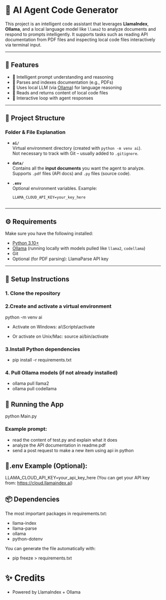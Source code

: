 # 🧠 AI Agent Code Generator

This project is an intelligent code assistant that leverages **LlamaIndex**, **Ollama**, and a local language model like `llama2` to analyze documents and respond to prompts intelligently. It supports tasks such as reading API documentation from PDF files and inspecting local code files interactively via terminal input.

---

## 🚀 Features

- 🔎 Intelligent prompt understanding and reasoning
- 📄 Parses and indexes documentation (e.g., PDFs)
- 🧠 Uses local LLM (via [Ollama](https://ollama.com)) for language reasoning
- 📂 Reads and returns content of local code files
- 🤖 Interactive loop with agent responses

---

## 📁 Project Structure

### Folder & File Explanation

- **`ai/`**  
  Virtual environment directory (created with `python -m venv ai`).  
  Not necessary to track with Git – usually added to `.gitignore`.

- **`data/`**  
  Contains all the **input documents** you want the agent to analyze.  
  Supports `.pdf` files (API docs) and `.py` files (source code).

- **`.env`**  
  Optional environment variables. Example:
  ```env
  LLAMA_CLOUD_API_KEY=your_key_here


---

## ⚙️ Requirements

Make sure you have the following installed:

- [Python 3.10+](https://www.python.org/downloads/)
- [Ollama](https://ollama.com) (running locally with models pulled like `llama2`, `codellama`)
- Git
- Optional (for PDF parsing): LlamaParse API key

---

## 🧱 Setup Instructions
### 1. Clone the repository

### 2.Create and activate a virtual environment
python -m venv ai

- Activate on Windows:
ai\Scripts\activate

- Or activate on Unix/Mac:
source ai/bin/activate

### 3.Install Python dependencies
- pip install -r requirements.txt

### 4. Pull Ollama models (if not already installed)
- ollama pull llama2
- ollama pull codellama



## 🧪 Running the App
python Main.py

### Example prompt:
+ read the content of test.py and explain what it does
+ analyze the API documentation in readme.pdf
+ send a post request to make a new item using api in python


##  🔐.env Example (Optional):
LLAMA_CLOUD_API_KEY=your_api_key_here 
(You can get your API key from: https://cloud.llamaindex.ai)


## 📦 Dependencies
The most important packages in requirements.txt:
- llama-index
- llama-parse
- ollama
- python-dotenv

You can generate the file automatically with:
- pip freeze > requirements.txt



# ✨ Credits
- Powered by LlamaIndex + Ollama
